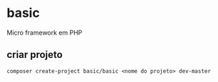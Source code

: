 # basic
Micro framework em PHP

## criar projeto
    composer create-project basic/basic <nome do projeto> dev-master

